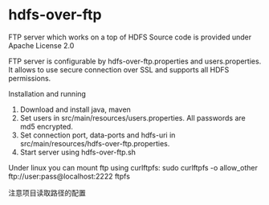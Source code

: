 hdfs-over-ftp
=============
FTP server which works on a top of HDFS
Source code is provided under Apache License 2.0

FTP server is configurable by hdfs-over-ftp.properties and users.properties. It allows to use secure connection over SSL and supports all HDFS permissions.

Installation and running
1. Download and install java, maven
2. Set users in src/main/resources/users.properties. All passwords are md5 encrypted.
3. Set connection port, data-ports and hdfs-uri in src/main/resources/hdfs-over-ftp.properties.
4. Start server using hdfs-over-ftp.sh

Under linux you can mount ftp using curlftpfs:
sudo curlftpfs  -o allow_other ftp://user:pass@localhost:2222 ftpfs


注意项目读取路径的配置
